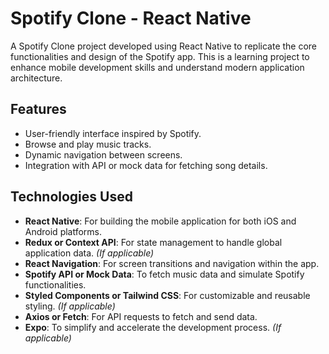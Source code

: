 # Spotify Clone - React Native

A Spotify Clone project developed using React Native to replicate the core functionalities and design of the Spotify app. This is a learning project to enhance mobile development skills and understand modern application architecture.

## Features

- User-friendly interface inspired by Spotify.
- Browse and play music tracks.
- Dynamic navigation between screens.
- Integration with API or mock data for fetching song details.

## Technologies Used

- **React Native**: For building the mobile application for both iOS and Android platforms.
- **Redux or Context API**: For state management to handle global application data. _(If applicable)_
- **React Navigation**: For screen transitions and navigation within the app.
- **Spotify API or Mock Data**: To fetch music data and simulate Spotify functionalities.
- **Styled Components or Tailwind CSS**: For customizable and reusable styling. _(If applicable)_
- **Axios or Fetch**: For API requests to fetch and send data.
- **Expo**: To simplify and accelerate the development process. _(If applicable)_

```

```
